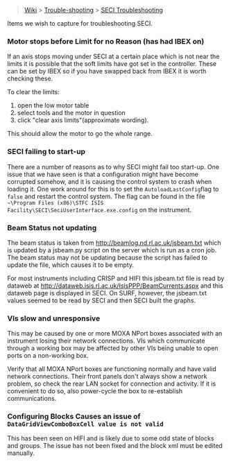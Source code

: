 > [Wiki](Home) > [Trouble-shooting](trouble-shooting-pages) > [SECI Troubleshooting](SECI-Troubleshooting)

Items we wish to capture for troubleshooting SECI.

### Motor stops before Limit for no Reason (has had IBEX on)

If an axis stops moving under SECI at a certain place which is not near the limits it is possible that the soft limits have got set in the controller. These can be set by IBEX so if you have swapped back from IBEX it is worth checking these.

To clear the limits:

1. open the low motor table
1. select tools and the motor in question 
1. click "clear axis limits"(approximate wording). 

This should allow the motor to go the whole range.


### SECI failing to start-up

There are a number of reasons as to why SECI might fail too start-up. One issue that we have seen is that a configuration might have become corrupted somehow, and it is causing the control system to crash when loading it. One work around for this is to set the `AutoloadLastConfig`flag to `false` and restart the control system. The flag can be found in the file `~\Program Files (x86)\STFC ISIS Facility\SECI\SeciUserInterface.exe.config` on the instrument.

### Beam Status not updating 

The beam status is taken from http://beamlog.nd.rl.ac.uk/jsbeam.txt which is updated by a jsbeam.py script on the server which is run as a cron job. The beam status may not be updating because the script has failed to update the file, which causes it to be empty.

For most instruments including CRISP and HIFI this jsbeam.txt file is read by dataweb at http://dataweb.isis.rl.ac.uk/IsisPPP/BeamCurrents.aspx and this dataweb page is displayed in SECI. On SURF, however, the jsbeam.txt values seemed to be read by SECI and then SECI built the graphs.

### VIs slow and unresponsive

This may be caused by one or more MOXA NPort boxes associated with an instrument losing their network connections.  VIs which communicate through a working box may be affected by other VIs being unable to open ports on a non-working box.

Verify that all MOXA NPort boxes are functioning normally and have valid network connections.  Their front panels don't always show a network problem, so check the rear LAN socket for connection and activity.  If it is convenient to do so, also power-cycle the box to re-establish communications.

### Configuring Blocks Causes an issue of `DataGridViewComboBoxCell value is not valid`

This has been seen on HIFI and is likely due to some odd state of blocks and groups. The issue has not been fixed and the block xml must be edited manually.